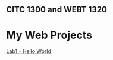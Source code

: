 ## CITC 1300 and WEBT 1320
<h1>My Web Projects</h1>

<a href="Lab 1/index.html" target="_blank">Lab1 - Hello World</a>